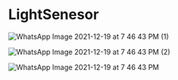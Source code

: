 # LightSenesor

![WhatsApp Image 2021-12-19 at 7 46 43 PM (1)](https://user-images.githubusercontent.com/96122820/146685818-bffcb2a0-3316-4b49-9897-551f520ec271.jpeg)

![WhatsApp Image 2021-12-19 at 7 46 43 PM (2)](https://user-images.githubusercontent.com/96122820/146685862-44156b09-c3fe-4485-96f8-271d3de86610.jpeg)

![WhatsApp Image 2021-12-19 at 7 46 43 PM](https://user-images.githubusercontent.com/96122820/146685873-c5b0553a-4ee0-4f3f-a0f6-19bc4a12d528.jpeg)

